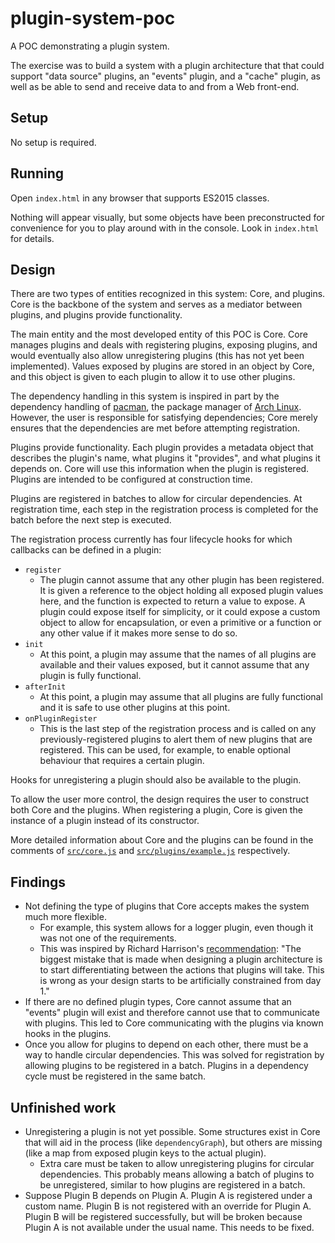 # plugin-system-poc

A POC demonstrating a plugin system.

The exercise was to build a system with a plugin architecture that that
could support "data source" plugins, an "events" plugin, and a "cache"
plugin, as well as be able to send and receive data to and from a Web
front-end.

## Setup

No setup is required.

## Running

Open `index.html` in any browser that supports ES2015 classes.

Nothing will appear visually, but some objects have been preconstructed
for convenience for you to play around with in the console. Look in
`index.html` for details.

## Design

There are two types of entities recognized in this system: Core, and
plugins. Core is the backbone of the system and serves as a mediator
between plugins, and plugins provide functionality.

The main entity and the most developed entity of this POC is Core. Core
manages plugins and deals with registering plugins, exposing plugins,
and would eventually also allow unregistering plugins (this has not yet
been implemented). Values exposed by plugins are stored in an object by
Core, and this object is given to each plugin to allow it to use other
plugins.

The dependency handling in this system is inspired in part by the
dependency handling of [pacman][], the package manager of [Arch Linux][].
However, the user is responsible for satisfying dependencies; Core
merely ensures that the dependencies are met before attempting
registration.

[pacman]: https://wiki.archlinux.org/index.php/PKGBUILD#Dependencies
[Arch Linux]: https://www.archlinux.org/

Plugins provide functionality. Each plugin provides a metadata object that
describes the plugin's name, what plugins it "provides", and what
plugins it depends on. Core will use this information when the plugin is
registered. Plugins are intended to be configured at construction time.

Plugins are registered in batches to allow for circular dependencies.
At registration time, each step in the registration process is completed
for the batch before the next step is executed.

The registration process currently has four lifecycle hooks for which
callbacks can be defined in a plugin:

- `register`
  - The plugin cannot assume that any other plugin has been registered.
    It is given a reference to the object holding all exposed plugin
    values here, and the function is expected to return a value to expose.
    A plugin could expose itself for simplicity, or it could expose a
    custom object to allow for encapsulation, or even a primitive or a
    function or any other value if it makes more sense to do so.
- `init`
  - At this point, a plugin may assume that the names of all plugins are
    available and their values exposed, but it cannot assume that any
    plugin is fully functional.
- `afterInit`
  - At this point, a plugin may assume that all plugins are fully
    functional and it is safe to use other plugins at this point.
- `onPluginRegister`
  - This is the last step of the registration process and is called on
    any previously-registered plugins to alert them of new plugins that
    are registered. This can be used, for example, to enable optional
    behaviour that requires a certain plugin.

Hooks for unregistering a plugin should also be available to the plugin.

To allow the user more control, the design requires the user to
construct both Core and the plugins. When registering a plugin, Core is
given the instance of a plugin instead of its constructor.

More detailed information about Core and the plugins can be found in the
comments of [`src/core.js`](./src/core.js) and
[`src/plugins/example.js`](./src/example.js) respectively.

## Findings

- Not defining the type of plugins that Core accepts makes the system
  much more flexible.
  - For example, this system allows for a logger plugin, even though it
    was not one of the requirements.
  - This was inspired by Richard Harrison's
    [recommendation][plugin-architecture]: "The biggest mistake that is
    made when designing a plugin architecture is to start
    differentiating between the actions that plugins will take. This is
    wrong as your design starts to be artificially constrained from day
    1."
- If there are no defined plugin types, Core cannot assume that an
  "events" plugin will exist and therefore cannot use that to
  communicate with plugins. This led to Core communicating with the
  plugins via known hooks in the plugins.
- Once you allow for plugins to depend on each other, there must be a
  way to handle circular dependencies. This was solved for registration
  by allowing plugins to be registered in a batch. Plugins in a
  dependency cycle must be registered in the same batch.

[plugin-architecture]: http://chateau-logic.com/content/designing-plugin-architecture-application

## Unfinished work

- Unregistering a plugin is not yet possible. Some structures exist in
  Core that will aid in the process (like `dependencyGraph`), but
  others are missing (like a map from exposed plugin keys to the actual
  plugin).
  - Extra care must be taken to allow unregistering plugins for circular
    dependencies. This probably means allowing a batch of plugins to be
    unregistered, similar to how plugins are registered in a batch.
- Suppose Plugin B depends on Plugin A. Plugin A is registered under a
  custom name. Plugin B is not registered with an override for Plugin A.
  Plugin B will be registered successfully, but will be broken because
  Plugin A is not available under the usual name. This needs to be
  fixed.